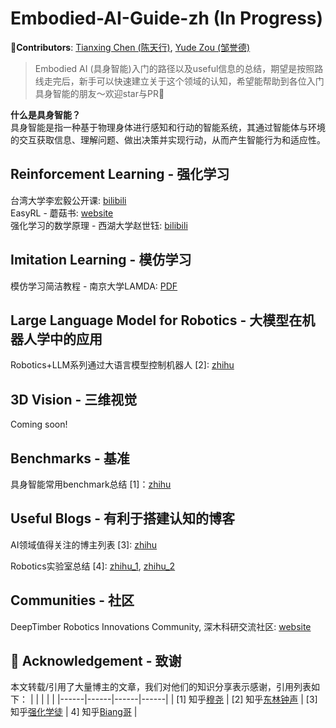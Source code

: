 # Embodied-AI-Guide-zh (In Progress)
**🦉Contributors**: [Tianxing Chen (陈天行)](https://tianxingchen.github.io), [Yude Zou (邹誉德)](https://github.com/yudezou)

> Embodied AI (具身智能)入门的路径以及useful信息的总结，期望是按照路线走完后，新手可以快速建立关于这个领域的认知，希望能帮助到各位入门具身智能的朋友～欢迎star与PR🌟


**什么是具身智能？**<br>
具身智能是指一种基于物理身体进行感知和行动的智能系统，其通过智能体与环境的交互获取信息、理解问题、做出决策并实现行动，从而产生智能行为和适应性。

## Reinforcement Learning - 强化学习
台湾大学李宏毅公开课: [bilibili](https://www.bilibili.com/video/BV1XP4y1d7Bk/?spm_id_from=333.337.search-card.all.click&vd_source=ab9cf5374617c2867aaea34af29b53c9)<br>
EasyRL - 蘑菇书: [website](https://datawhalechina.github.io/easy-rl/#/)<br>
强化学习的数学原理 - 西湖大学赵世钰: [bilibili](https://space.bilibili.com/2044042934/channel/collectiondetail?sid=748665)

## Imitation Learning - 模仿学习
模仿学习简洁教程 - 南京大学LAMDA: [PDF](https://www.lamda.nju.edu.cn/xut/Imitation_Learning.pdf)

## Large Language Model for Robotics - 大模型在机器人学中的应用
Robotics+LLM系列通过大语言模型控制机器人 [2]: [zhihu](https://zhuanlan.zhihu.com/p/668053911)

## 3D Vision - 三维视觉
Coming soon!

## Benchmarks - 基准
具身智能常用benchmark总结 [1]：[zhihu](https://zhuanlan.zhihu.com/p/695342864)

## Useful Blogs - 有利于搭建认知的博客
AI领域值得关注的博主列表 [3]: [zhihu](https://zhuanlan.zhihu.com/p/682110383)

Robotics实验室总结 [4]: [zhihu_1](https://zhuanlan.zhihu.com/p/682671294?utm_psn=1782122763157188608), [zhihu_2](https://zhuanlan.zhihu.com/p/682692024?utm_psn=1782122945184796672)

## Communities - 社区
DeepTimber Robotics Innovations Community, 深木科研交流社区: [website](https://gamma.app/public/DeepTimber-Robotics-Innovations-Community-A-Community-for-Multi-m-og0uv8mswl1a3q7?mode=doc)

## 🙏 Acknowledgement - 致谢
本文转载/引用了大量博主的文章，我们对他们的知识分享表示感谢，引用列表如下：
|  |  |  |  |
|------|------|------|------|
| [1] 知乎[穆尧](https://www.zhihu.com/people/mu-yao-12-34) | [2] 知乎[东林钟声](https://www.zhihu.com/people/dong-lin-zhong-sheng-76) | [3] 知乎[强化学徒](https://www.zhihu.com/people/heda-he-28) | 4] 知乎[Biang哥](https://www.zhihu.com/people/qi-da-guang) |
